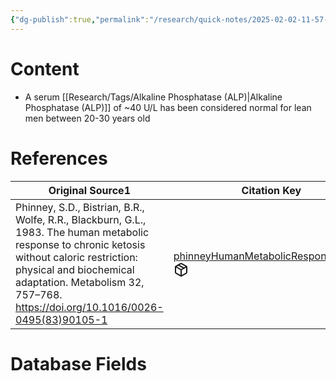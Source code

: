```yaml
---
{"dg-publish":true,"permalink":"/research/quick-notes/2025-02-02-11-57-17/","updated":"2025-02-02T11:59:53-05:00"}
---
```


# Content
- A serum [[Research/Tags/Alkaline Phosphatase (ALP)\|Alkaline Phosphatase (ALP)]] of ~40 U/L has been considered normal for lean men between 20-30 years old
# References
<div><table class="dataview table-view-table"><thead class="table-view-thead"><tr class="table-view-tr-header"><th class="table-view-th"><span>Original Source</span><span class="dataview small-text">1</span></th><th class="table-view-th"><span>Citation Key</span></th></tr></thead><tbody class="table-view-tbody"><tr><td><span>Phinney, S.D., Bistrian, B.R., Wolfe, R.R., Blackburn, G.L., 1983. The human metabolic response to chronic ketosis without caloric restriction: physical and biochemical adaptation. Metabolism 32, 757–768. <a rel="noopener nofollow" class="external-link" href="https://doi.org/10.1016/0026-0495(83)90105-1" target="_blank">https://doi.org/10.1016/0026-0495(83)90105-1</a></span></td><td><span><a data-tooltip-position="top" aria-label="Research/Evidence Sources/phinneyHumanMetabolicResponse1983a.md" data-href="Research/Evidence Sources/phinneyHumanMetabolicResponse1983a.md" href="Research/Evidence Sources/phinneyHumanMetabolicResponse1983a.md" class="internal-link" target="_blank" rel="noopener nofollow" fileclass-name="Research Links">phinneyHumanMetabolicResponse1983a</a><a class="metadata-menu fileclass-icon"><svg xmlns="http://www.w3.org/2000/svg" width="24" height="24" viewBox="0 0 24 24" fill="none" stroke="currentColor" stroke-width="2" stroke-linecap="round" stroke-linejoin="round" class="svg-icon lucide-package"><path d="m7.5 4.27 9 5.15"></path><path d="M21 8a2 2 0 0 0-1-1.73l-7-4a2 2 0 0 0-2 0l-7 4A2 2 0 0 0 3 8v8a2 2 0 0 0 1 1.73l7 4a2 2 0 0 0 2 0l7-4A2 2 0 0 0 21 16Z"></path><path d="m3.3 7 8.7 5 8.7-5"></path><path d="M12 22V12"></path></svg></a></span></td></tr></tbody></table></div>

# Database Fields
